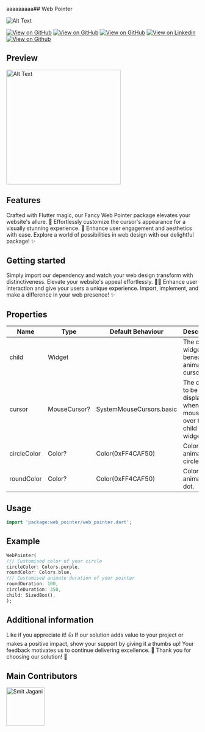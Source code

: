 aaaaaaaaa## Web Pointer

![Alt Text](https://fluttercommunity.dev/_github/header/web-pointer)

[![View on GitHub](https://github.com/SimformSolutionsPvtLtd/flutter_showcaseview/workflows/Build/badge.svg?branch=master)](https://github.com/smitjagani)
[![View on GitHub](https://img.shields.io/pub/v/showcaseview?label=web_pointer)](https://github.com/smitjagani)
[![View on GitHub](https://img.shields.io/github/license/OpenFlutter/flutter_oktoast.svg)](https://github.com/smitjagani)
[![View on Linkedin](https://img.shields.io/badge/Dev:-Smit_Jagani-blue.svg)](https://www.linkedin.com/in/smitjagani)
[![View on Github](https://img.shields.io/pub/points/web_pointer?color=FF474C&label=pub%20points)](https://www.linkedin.com/in/smitjagani)

## Preview

<img src="https://res.cloudinary.com/practicaldev/image/fetch/s--S44mzZ1F--/c_limit%2Cf_auto%2Cfl_progressive%2Cq_66%2Cw_800/https://user-images.githubusercontent.com/69592270/145694947-ee595f08-42bd-42e7-b3e1-b2183c835953.gif" alt="Alt Text" height="300">

## Features

Crafted with Flutter magic, our Fancy Web Pointer package elevates your website's allure. 🚀
Effortlessly customize the cursor's appearance for a visually stunning experience. 🎨 Enhance user
engagement and aesthetics with ease. Explore a world of possibilities in web design with our
delightful package! ✨

## Getting started

Simply import our dependency and watch your web design transform with distinctiveness. Elevate your
website's appeal effortlessly. 🚀🌐 Enhance user interaction and give your users a unique experience.
Import, implement, and make a difference in your web presence! ✨

## Properties

| Name            | Type         | Default Behaviour      | Description                                         |
|-----------------|--------------|------------------------|-----------------------------------------------------|
| child           | Widget       |                        | The child widget beneath the animated cursor.       |
| cursor          | MouseCursor? | SystemMouseCursors.basic | The cursor to be displayed when the mouse is over the child widget. |
| circleColor     | Color?       | Color(0xFF4CAF50)      | Color of the animated circle.                       |
| roundColor      | Color?       | Color(0xFF4CAF50)      | Color of the animated dot.                          |

## Usage

```dart
import 'package:web_pointer/web_pointer.dart';
```

## Example

```dart
WebPointer(
/// Customised color of your circle
circleColor: Colors.purple,
roundColor: Colors.blue,
/// Customised animate duration of your pointer
roundDuration: 100,
circleDuration: 350,
child: SizedBox(),
);
```

## Additional information

Like if you appreciate it! 👍 If our solution adds value to your project or makes a positive impact,
show your support by giving it a thumbs up! Your feedback motivates us to continue delivering
excellence. 🌟 Thank you for choosing our solution! 🙌


## Main Contributors
<img src="[https://github.com/user-attachments/assets/ad62ab8a-b62c-48e4-997f-2857cbb675fb](https://github.com/user-attachments/assets/ad62ab8a-b62c-48e4-997f-2857cbb675fb)" alt="Smit Jagani" width="100">


